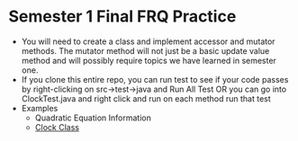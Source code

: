 # Semester 1 Final FRQ Practice

* You will need to create a class and implement accessor and mutator methods. The mutator method will not just be a basic update value method and will possibly require topics we have learned in semester one.
* If you clone this entire repo, you can run test to see if your code passes by right-clicking on src->test->java and Run All Test OR you can go into ClockTest.java and right click and run on each method run that test
* Examples
  * Quadratic Equation Information
  * [Clock Class  ](src/main/java/Clock/Clock_Info.md)
